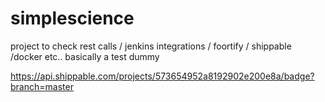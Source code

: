 # simplescience
project to check rest calls / jenkins integrations / foortify / shippable /docker etc.. basically a test dummy

 https://api.shippable.com/projects/573654952a8192902e200e8a/badge?branch=master
